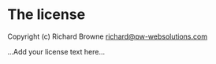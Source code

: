 # The license

Copyright (c) Richard Browne <richard@pw-websolutions.com>

...Add your license text here...